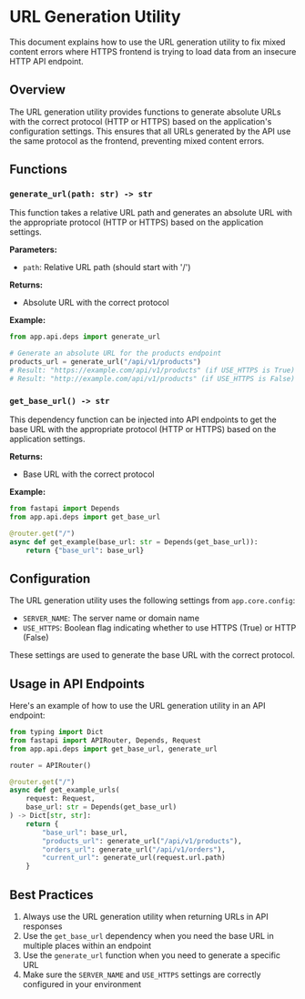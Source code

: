 # URL Generation Utility

This document explains how to use the URL generation utility to fix mixed content errors where HTTPS frontend is trying to load data from an insecure HTTP API endpoint.

## Overview

The URL generation utility provides functions to generate absolute URLs with the correct protocol (HTTP or HTTPS) based on the application's configuration settings. This ensures that all URLs generated by the API use the same protocol as the frontend, preventing mixed content errors.

## Functions

### `generate_url(path: str) -> str`

This function takes a relative URL path and generates an absolute URL with the appropriate protocol (HTTP or HTTPS) based on the application settings.

**Parameters:**
- `path`: Relative URL path (should start with '/')

**Returns:**
- Absolute URL with the correct protocol

**Example:**
```python
from app.api.deps import generate_url

# Generate an absolute URL for the products endpoint
products_url = generate_url("/api/v1/products")
# Result: "https://example.com/api/v1/products" (if USE_HTTPS is True)
# Result: "http://example.com/api/v1/products" (if USE_HTTPS is False)
```

### `get_base_url() -> str`

This dependency function can be injected into API endpoints to get the base URL with the appropriate protocol (HTTP or HTTPS) based on the application settings.

**Returns:**
- Base URL with the correct protocol

**Example:**
```python
from fastapi import Depends
from app.api.deps import get_base_url

@router.get("/")
async def get_example(base_url: str = Depends(get_base_url)):
    return {"base_url": base_url}
```

## Configuration

The URL generation utility uses the following settings from `app.core.config`:

- `SERVER_NAME`: The server name or domain name
- `USE_HTTPS`: Boolean flag indicating whether to use HTTPS (True) or HTTP (False)

These settings are used to generate the base URL with the correct protocol.

## Usage in API Endpoints

Here's an example of how to use the URL generation utility in an API endpoint:

```python
from typing import Dict
from fastapi import APIRouter, Depends, Request
from app.api.deps import get_base_url, generate_url

router = APIRouter()

@router.get("/")
async def get_example_urls(
    request: Request,
    base_url: str = Depends(get_base_url)
) -> Dict[str, str]:
    return {
        "base_url": base_url,
        "products_url": generate_url("/api/v1/products"),
        "orders_url": generate_url("/api/v1/orders"),
        "current_url": generate_url(request.url.path)
    }
```

## Best Practices

1. Always use the URL generation utility when returning URLs in API responses
2. Use the `get_base_url` dependency when you need the base URL in multiple places within an endpoint
3. Use the `generate_url` function when you need to generate a specific URL
4. Make sure the `SERVER_NAME` and `USE_HTTPS` settings are correctly configured in your environment